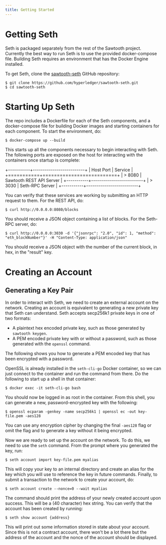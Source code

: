 ```yaml
---
title: Getting Started
---
```


# Getting Seth

Seth is packaged separately from the rest of the Sawtooth project.
Currently the best way to run Seth is to use the provided docker-compose
file. Building Seth requires an environment that has the Docker Engine
installed.

To get Seth, clone the
[sawtooth-seth](https://github.com/hyperledger/sawtooth-seth) GitHub
repository:

    $ git clone https://github.com/hyperledger/sawtooth-seth.git
    $ cd sawtooth-seth

# Starting Up Seth

The repo includes a Dockerfile for each of the Seth components, and a
docker-compose file for building Docker images and starting containers
for each component. To start the environment, do:

    $ docker-compose up --build

This starts up all the components necessary to begin interacting with
Seth. The following ports are exposed on the host for interacting with
the containers once startup is complete:

+-----------+--------------------------+
| Host Port | Service                  |
+===========+==========================+
| > 8080    | Sawtooth REST API Server |
+-----------+--------------------------+
| > 3030    | Seth-RPC Server          |
+-----------+--------------------------+

You can verify that these services are working by submitting an HTTP
request to them. For the REST API, do:

    $ curl http://0.0.0.0:8080/blocks

You should receive a JSON object containing a list of blocks. For the
Seth-RPC server, do:

    $ curl http://0.0.0.0:3030 -d '{"jsonrpc": "2.0", "id": 1, "method": "eth_blockNumber"}' -H "Content-Type: application/json"

You should receive a JSON object with the number of the current block,
in hex, in the \"result\" key.

# Creating an Account

## Generating a Key Pair

In order to interact with Seth, we need to create an external account on
the network. Creating an account is equivalent to generating a new
private key that Seth can understand. Seth accepts secp256k1 private
keys in one of two formats:

-   A plaintext hex encoded private key, such as those generated by
    `sawtooth keygen`.
-   A PEM encoded private key with or without a password, such as those
    generated with the `openssl` command.

The following shows you how to generate a PEM encoded key that has been
encrypted with a password.

OpenSSL is already installed in the `seth-cli-go` Docker container, so
we can just connect to the container and run the command from there. Do
the following to start up a shell in that container:

    $ docker exec -it seth-cli-go bash

You should now be logged in as root in the container. From this shell,
you can generate a new, password-encrypted key with the following:

    $ openssl ecparam -genkey -name secp256k1 | openssl ec -out key-file.pem -aes128

You can use any encryption cipher by changing the final `-aes128` flag
or omit the flag and to generate a key without it being encrypted.

Now we are ready to set up the account on the network. To do this, we
need to use the `seth` command. From the prompt where you generated the
key, run:

    $ seth account import key-file.pem myalias

This will copy your key to an internal directory and create an alias for
the key which you will use to reference the key in future commands.
Finally, to submit a transaction to the network to create your account,
do:

    $ seth account create --nonce=0 --wait myalias

The command should print the address of your newly created account upon
success. This will be a (40 character) hex string. You can verify that
the account has been created by running:

    $ seth show account {address}

This will print out some information stored in state about your account.
Since this is not a contract account, there won\'t be a lot there but
the address of the account and the nonce of the account should be
displayed.
